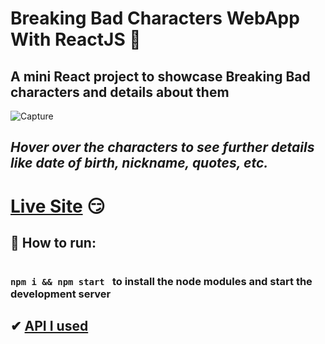 # Breaking Bad Characters WebApp With ReactJS 🧪

## A mini React project to showcase Breaking Bad characters and details about them 

![Capture](https://user-images.githubusercontent.com/55017730/102971131-c9afa900-451e-11eb-87f8-9b296bac88f7.PNG)

## *Hover over the characters to see further details like date of birth, nickname, quotes, etc.*

# [Live Site](https://brba-showcase.netlify.app/) 😏
## 🧤 How to run:

 ### <code> npm i && npm start </code> to install the node modules and start the development server

##  ✔ [API I used](https://breakingbadapi.com/documentation)

